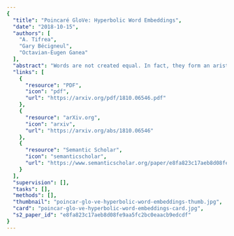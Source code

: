 ```yaml
---
{
  "title": "Poincaré GloVe: Hyperbolic Word Embeddings",
  "date": "2018-10-15",
  "authors": [
    "A. Tifrea",
    "Gary Bécigneul",
    "Octavian-Eugen Ganea"
  ],
  "abstract": "Words are not created equal. In fact, they form an aristocratic graph with a latent hierarchical structure that the next generation of unsupervised learned word embeddings should reveal. In this paper, justified by the notion of delta-hyperbolicity or tree-likeliness of a space, we propose to embed words in a Cartesian product of hyperbolic spaces which we theoretically connect to the Gaussian word embeddings and their Fisher geometry. This connection allows us to introduce a novel principled hypernymy score for word embeddings. Moreover, we adapt the well-known Glove algorithm to learn unsupervised word embeddings in this type of Riemannian manifolds. We further explain how to solve the analogy task using the Riemannian parallel transport that generalizes vector arithmetics to this new type of geometry. Empirically, based on extensive experiments, we prove that our embeddings, trained unsupervised, are the first to simultaneously outperform strong and popular baselines on the tasks of similarity, analogy and hypernymy detection. In particular, for word hypernymy, we obtain new state-of-the-art on fully unsupervised WBLESS classification accuracy.",
  "links": [
    {
      "resource": "PDF",
      "icon": "pdf",
      "url": "https://arxiv.org/pdf/1810.06546.pdf"
    },
    {
      "resource": "arXiv.org",
      "icon": "arxiv",
      "url": "https://arxiv.org/abs/1810.06546"
    },
    {
      "resource": "Semantic Scholar",
      "icon": "semanticscholar",
      "url": "https://www.semanticscholar.org/paper/e8fa823c17aeb8d08fe9aa5fc2bc0eaacb9edcdf"
    }
  ],
  "supervision": [],
  "tasks": [],
  "methods": [],
  "thumbnail": "poincar-glo-ve-hyperbolic-word-embeddings-thumb.jpg",
  "card": "poincar-glo-ve-hyperbolic-word-embeddings-card.jpg",
  "s2_paper_id": "e8fa823c17aeb8d08fe9aa5fc2bc0eaacb9edcdf"
}
---
```


